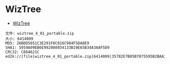 # WizTree

- [WizTree](https://www.diskanalyzer.com/)

```
文件: wiztree_4_01_portable.zip
大小: 6414009
MD5: 26BDD5051C3E291F0C016C984F5DA0E9
SHA1: 5959A09EB6E992008934133B19E65B34A3AAF5D9
CRC32: C664621C
ed2k://|file|wiztree_4_01_portable.zip|6414009|35782E7B05B7075595B2BAA3DA32567B|/
```

